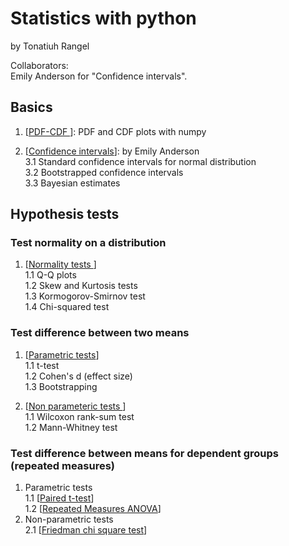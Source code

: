 # Statistics with python

by Tonatiuh Rangel     

Collaborators:    
Emily Anderson for "Confidence intervals".   

## Basics   

1. [<a href="https://github.com/trangel/stats-with-python/blob/master//PDF-CDF.ipynb">PDF-CDF </a>]: PDF and CDF plots with numpy

2. [<a href="https://github.com/trangel/stats-with-python/blob/master//confidence_intervals.ipynb">Confidence intervals</a>]: by Emily Anderson   
	3.1  Standard confidence intervals for normal distribution   
	3.2  Bootstrapped confidence intervals   
	3.3  Bayesian estimates    

## Hypothesis tests   


### Test normality on a distribution   
1. [<a href="https://github.com/trangel/stats-with-python/blob/master//Normality test.ipynb">Normality tests </a>]    
	1.1 Q-Q plots   
	1.2 Skew and Kurtosis tests   
	1.3 Kormogorov-Smirnov test   
        1.4 Chi-squared test    

### Test difference between two means
1. [<a href="https://github.com/trangel/stats-with-python/blob/master//Difference between means.ipynb">Parametric tests</a>]   
	1.1 t-test   
	1.2 Cohen's d (effect size)   
	1.3 Bootstrapping   
 
2. [<a href="https://github.com/trangel/stats-with-python/blob/master//Wilcoxon rank-sum test.ipynb">Non parameteric tests </a>]    
	1.1 Wilcoxon rank-sum test    
	1.2 Mann-Whitney test  

### Test difference between means for dependent groups (repeated measures)      
1. Parametric tests      
1.1 [<a href="https://github.com/trangel/stats-with-python/blob/master/paired t-test.ipynb">Paired t-test</a>]     
1.2 [<a href="https://github.com/trangel/stats-with-python/blob/master/Repeated measures ANOVA.ipynb">Repeated Measures ANOVA</a>]    
2. Non-parametric tests      
2.1 [<a href="https://github.com/trangel/stats-with-python/blob/master/Friedman chi square.ipynb">Friedman chi square test</a>]     
